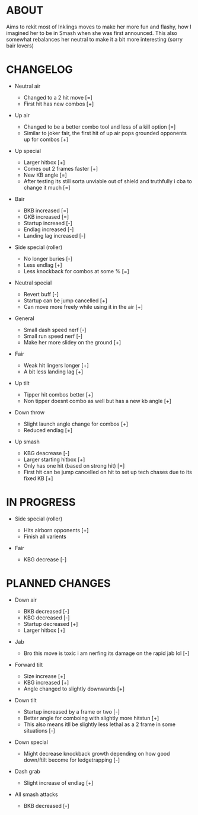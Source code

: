 # ABOUT

Aims to rekit most of Inklings moves to make her more fun and flashy, how I imagined her to be in Smash when she was first announced. This also somewhat rebalances her neutral to make it a bit more interesting (sorry bair lovers)

# CHANGELOG

- Neutral air 
    - Changed to a 2 hit move [=]
    - First hit has new combos [+]

- Up air 
    - Changed to be a better combo tool and less of a kill option [=]
    - Similar to joker fair, the first hit of up air pops grounded opponents up for combos [+]

- Up special
    - Larger hitbox [+]
    - Comes out 2 frames faster [+]
    - New KB angle [=]
    - After testing its still sorta unviable out of shield and truthfully i cba to change it much [=]

- Bair 
    - BKB increased [=]
    - GKB increased [=]
    - Startup increaed [-]
    - Endlag increased [-]
    - Landing lag increased [-]

- Side special (roller)
    - No longer buries [-]
    - Less endlag [+]
    - Less knockback for combos at some % [=]

- Neutral special
    - Revert buff [-]
    - Startup can be jump cancelled [+]
    - Can move more freely while using it in the air [+]

- General
    - Small dash speed nerf [-]
    - Small run speed nerf [-]
    - Make her more slidey on the ground [+]

- Fair
    - Weak hit lingers longer [+]
    - A bit less landing lag [+]

- Up tilt
    - Tipper hit combos better [+]
    - Non tipper doesnt combo as well but has a new kb angle [+]

- Down throw
    - Slight launch angle change for combos [+]
    - Reduced endlag [+]

- Up smash
    - KBG deacrease [-]
    - Larger starting hitbox [+]
    - Only has one hit (based on strong hit) [=]
    - First hit can be jump cancelled on hit to set up tech chases due to its fixed KB [+]

# IN PROGRESS

- Side special (roller)
    - Hits airborn opponents [+]
    - Finish all varients

- Fair
    - KBG decrease [-]

# PLANNED CHANGES

- Down air
    - BKB decreased [-]
    - KBG decreased [-]
    - Startup decreased [+]
    - Larger hitbox [+]

- Jab
    - Bro this move is toxic i am nerfing its damage on the rapid jab lol [-]

- Forward tilt
    - Size increase [+]
    - KBG increased [+]
    - Angle changed to slightly downwards [+]

- Down tilt
    - Startup increased by a frame or two [-]
    - Better angle for comboing with slightly more hitstun [+]
    - This also means itll be slightly less lethal as a 2 frame in some situations [-]

- Down special
    - Might decrease knockback growth depending on how good down/ftilt become for ledgetrapping [-]


- Dash grab
    - Slight increase of endlag [+]

- All smash attacks
    - BKB decreased [-]

